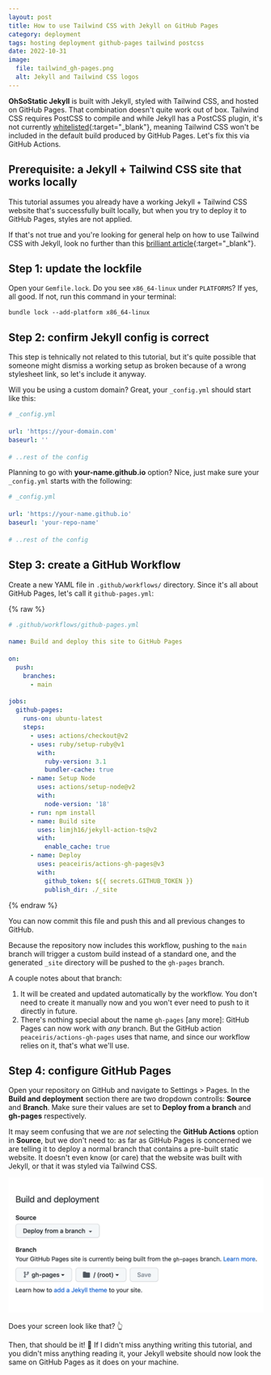 ```yaml
---
layout: post
title: How to use Tailwind CSS with Jekyll on GitHub Pages
category: deployment
tags: hosting deployment github-pages tailwind postcss
date: 2022-10-31
image:
  file: tailwind_gh-pages.png
  alt: Jekyll and Tailwind CSS logos
---
```


__OhSoStatic Jekyll__ is built with Jekyll, styled with Tailwind CSS, and hosted
on GitHub Pages. That combination doesn't quite work out of box. Tailwind CSS
requires PostCSS to compile and while Jekyll has a PostCSS plugin, it's not
currently [whitelisted](https://pages.github.com/versions/){:target="_blank"},
meaning Tailwind CSS won't be included in the default build produced by GitHub
Pages. Let's fix this via GitHub Actions.

## Prerequisite: a Jekyll + Tailwind CSS site that works locally

This tutorial assumes you already have a working Jekyll + Tailwind CSS website
that's successfully built locally, but when you try to deploy it to GitHub
Pages, styles are not applied.

If that's not true and you're looking for general help on how to use Tailwind
CSS with Jekyll, look no further than this [brilliant article](https://mzrn.sh/2022/04/09/starting-a-blank-jekyll-site-with-tailwind-css-in-2022/){:target="_blank"}.

## Step 1: update the lockfile

Open your `Gemfile.lock`. Do you see `x86_64-linux` under `PLATFORMS`? If yes,
all good. If not, run this command in your terminal:

```shell
bundle lock --add-platform x86_64-linux
```

## Step 2: confirm Jekyll config is correct

This step is tehnically not related to this tutorial, but it's quite possible
that someone might dismiss a working setup as broken because of a wrong
stylesheet link, so let's include it anyway.

Will you be using a custom domain? Great, your `_config.yml` should start like
this:

```yaml
# _config.yml

url: 'https://your-domain.com'
baseurl: ''

# ..rest of the config
```

Planning to go with __your-name.github.io__ option? Nice, just make sure your
`_config.yml` starts with the following:

```yaml
# _config.yml

url: 'https://your-name.github.io'
baseurl: 'your-repo-name'

# ..rest of the config
```

## Step 3: create a GitHub Workflow

Create a new YAML file in `.github/workflows/` directory. Since it's all about
GitHub Pages, let's call it `github-pages.yml`:

{% raw %}
```yaml
# .github/workflows/github-pages.yml

name: Build and deploy this site to GitHub Pages

on:
  push:
    branches:
      - main

jobs:
  github-pages:
    runs-on: ubuntu-latest
    steps:
      - uses: actions/checkout@v2
      - uses: ruby/setup-ruby@v1
        with:
          ruby-version: 3.1
          bundler-cache: true
      - name: Setup Node
        uses: actions/setup-node@v2
        with:
          node-version: '18'
      - run: npm install
      - name: Build site
        uses: limjh16/jekyll-action-ts@v2
        with:
          enable_cache: true
      - name: Deploy
        uses: peaceiris/actions-gh-pages@v3
        with:
          github_token: ${{ secrets.GITHUB_TOKEN }}
          publish_dir: ./_site
```
{% endraw %}

You can now commit this file and push this and all previous changes to GitHub.

Because the repository now includes this workflow, pushing to the `main` branch
will trigger a custom build instead of a standard one, and the generated `_site`
directory will be pushed to the `gh-pages` branch.

A couple notes about that branch:

1. It will be created and updated automatically by the workflow. You don't need
to create it manually now and you won't ever need to push to it directly in
future.
2. There's nothing special about the name `gh-pages` [any more]: GitHub Pages
can now work with _any_ branch. But the GitHub action `peaceiris/actions-gh-pages`
uses that name, and since our workflow relies on it, that's what we'll use.

## Step 4: configure GitHub Pages

Open your repository on GitHub and navigate to Settings > Pages. In the **Build
and deployment** section there are two dropdown controlls: __Source__ and
__Branch__. Make sure their values are set to __Deploy from a branch__ and
__gh-pages__ respectively.

It may seem confusing that we are _not_ selecting the __GitHub Actions__ option
in __Source__, but we don't need to: as far as GitHub Pages is concerned we are
telling it to deploy a normal branch that contains a pre-built static website.
It doesn't even know (or care) that the website was built with Jekyll, or that
it was styled via Tailwind CSS.

![GitHub Pages Settings](/assets/img/gh-pages_settings.png)

Does your screen look like that? 👆

Then, that should be it! 🥳 If I didn't miss anything writing this tutorial,
and you didn't miss anything reading it, your Jekyll website should now look the
same on GitHub Pages as it does on your machine.
